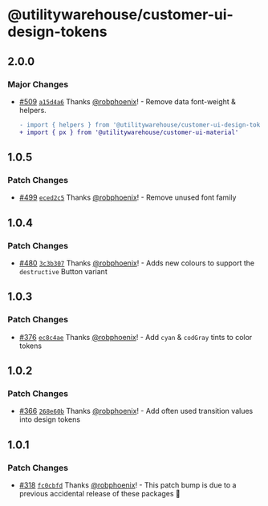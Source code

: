 # @utilitywarehouse/customer-ui-design-tokens

## 2.0.0

### Major Changes

- [#509](https://github.com/utilitywarehouse/customer-web-ui/pull/509) [`a15d4a6`](https://github.com/utilitywarehouse/customer-web-ui/commit/a15d4a6015c28d5741066bcdb994ca5f78c0166a) Thanks [@robphoenix](https://github.com/robphoenix)! - Remove data font-weight & helpers.

  ```diff
  - import { helpers } from '@utilitywarehouse/customer-ui-design-tokens'
  + import { px } from '@utilitywarehouse/customer-ui-material'
  ```

## 1.0.5

### Patch Changes

- [#499](https://github.com/utilitywarehouse/customer-web-ui/pull/499) [`eced2c5`](https://github.com/utilitywarehouse/customer-web-ui/commit/eced2c5002709893b98224f40a6f9af2da55a677) Thanks [@robphoenix](https://github.com/robphoenix)! - Remove unused font family

## 1.0.4

### Patch Changes

- [#480](https://github.com/utilitywarehouse/customer-web-ui/pull/480) [`3c3b307`](https://github.com/utilitywarehouse/customer-web-ui/commit/3c3b307e218de21acf6d301602f34d7d422bfca2) Thanks [@robphoenix](https://github.com/robphoenix)! - Adds new colours to support the `destructive` Button variant

## 1.0.3

### Patch Changes

- [#376](https://github.com/utilitywarehouse/customer-ui/pull/376) [`ec8c4ae`](https://github.com/utilitywarehouse/customer-ui/commit/ec8c4ae8447adc127f4eb3a643c936f2f937f7ff) Thanks [@robphoenix](https://github.com/robphoenix)! - Add `cyan` & `codGray` tints to color tokens

## 1.0.2

### Patch Changes

- [#366](https://github.com/utilitywarehouse/customer-ui/pull/366) [`268e60b`](https://github.com/utilitywarehouse/customer-ui/commit/268e60b09d85c1d08d64bf85d538c8119bdda812) Thanks [@robphoenix](https://github.com/robphoenix)! - Add often used transition values into design tokens

## 1.0.1

### Patch Changes

- [#318](https://github.com/utilitywarehouse/customer-ui/pull/318) [`fc0cbfd`](https://github.com/utilitywarehouse/customer-ui/commit/fc0cbfd4d42e59206f573019625af89b1dcfcb98) Thanks [@robphoenix](https://github.com/robphoenix)! - This patch bump is due to a previous accidental release of these packages :grimacing:
